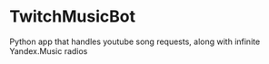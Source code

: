 # TwitchMusicBot
Python app that handles youtube song requests, along with infinite Yandex.Music radios
